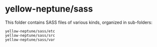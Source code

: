 # yellow-neptune/sass

This folder contains SASS files of various kinds, organized in sub-folders:

    yellow-neptune/sass/etc
    yellow-neptune/sass/src
    yellow-neptune/sass/var
